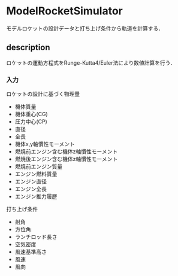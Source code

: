 # ModelRocketSimulator
モデルロケットの設計データと打ち上げ条件から軌道を計算する．

## description
ロケットの運動方程式をRunge-Kutta4/Euler法により数値計算を行う．

### 入力
ロケットの設計に基づく物理量
- 機体質量
- 機体重心(CG)
- 圧力中心(CP)
- 直径
- 全長
- 機体x,y軸慣性モーメント
- 燃焼前エンジン含む機体z軸慣性モーメント
- 燃焼後エンジン含む機体z軸慣性モーメント
- 燃焼前エンジン質量
- エンジン燃料質量
- エンジン直径
- エンジン全長
- エンジン推力履歴

打ち上げ条件
- 射角
- 方位角
- ランチロッド長さ
- 空気密度
- 風速基準高さ
- 風速
- 風向

